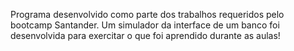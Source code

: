 Programa desenvolvido como parte dos trabalhos requeridos pelo bootcamp Santander. Um simulador da interface de um banco foi desenvolvida para exercitar o que foi aprendido durante as aulas!
